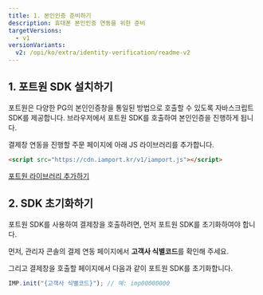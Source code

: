 ```yaml
---
title: 1. 본인인증 준비하기
description: 휴대폰 본인인증 연동을 위한 준비
targetVersions:
  - v1
versionVariants:
  v2: /opi/ko/extra/identity-verification/readme-v2
---
```


## 1. 포트원 SDK 설치하기&#x20;

포트원은 다양한 PG의 본인인증창을 통일된 방법으로 호출할 수 있도록 자바스크립트 SDK를 제공합니다.
브라우저에서 포트원 SDK를 호출하여 본인인증을 진행하게 됩니다.

<!-- VERSION-SPECIFIC: V1 ONLY CONTENT START -->

결제창 연동을 진행할 주문 페이지에 아래 JS 라이브러리를 추가합니다.

```html
<script src="https://cdn.iamport.kr/v1/iamport.js"></script>
```

[포트원 라이브러리 추가하기](https://www.youtube.com/watch?v=FLyOmbtnr48)

<!-- VERSION-SPECIFIC: V1 ONLY CONTENT END -->

## 2. SDK 초기화하기&#x20;

포트원 SDK를 사용하여 결제창을 호출하려면, 먼저 포트원 SDK를 초기화하여야 합니다.

먼저, 관리자 콘솔의 결제 연동 페이지에서 **고객사 식별코드**를 확인해 주세요.

그리고 결제창을 호출할 페이지에서 다음과 같이 포트원 SDK를 초기화합니다.

```ts title="client-side"
IMP.init("{고객사 식별코드}"); // 예: imp00000000
```
